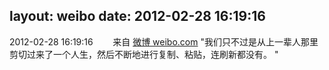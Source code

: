 layout: weibo
date: 2012-02-28 16:19:16
---
2012-02-28 16:19:16  &nbsp;&nbsp;&nbsp;&nbsp;&nbsp;&nbsp; 来自 <a href="http://weibo.com/" rel="nofollow">微博 weibo.com</a>
"我们只不过是从上一辈人那里剪切过来了一个人生，然后不断地进行复制、粘贴，连刷新都没有。 " ​​​

